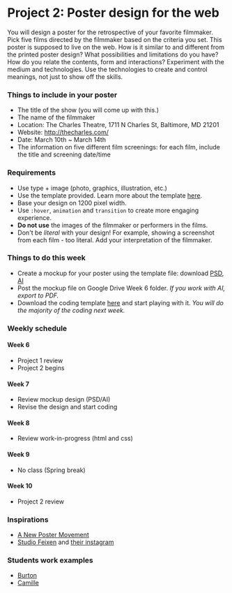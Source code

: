 # Project 2: Poster design for the web
You will design a poster for the retrospective of your favorite filmmaker. Pick five films directed by the filmmaker based on the criteria you set. This poster is supposed to live on the web. How is it similar to and different from the printed poster design? What possibilities and limitations do you have? How do you relate the contents, form and interactions? Experiment with the medium and technologies. Use the technologies to create and control meanings, not just to show off the skills.

### Things to include in your poster
- The title of the show (you will come up with this.)
- The name of the filmmaker
- Location: The Charles Theatre, 1711 N Charles St, Baltimore, MD 21201
- Website: http://thecharles.com/
- Date: March 10th ~ March 14th
- The information on five different film screenings: for each film, include the title and screening date/time

### Requirements
- Use type + image (photo, graphics, illustration, etc.)
- Use the template provided. Learn more about the template [here](http://j4n.co/blog/Creating-your-own-css-grid-system).
- Base your design on 1200 pixel width.
- Use `:hover`, `animation` and `transition` to create more engaging experience.
- **Do not use** the images of the filmmaker or performers in the films.
- Don't be *literal* with your design! For example, showing a screenshot from each film - too literal. Add your interpretation of the filmmaker.

### Things to do this week
- Create a mockup for your poster using the template file: download [PSD](../files/web-poster-mockup-template.psd), [AI](../files/web-poster-mockup-template.ai)
- Post the mockup file on Google Drive Week 6 folder. *If you work with AI, export to PDF.*
- Download the coding template [here](../files/web-poster-code-template.zip) and start playing with it. *You will do the majority of the coding next week.*

### Weekly schedule

#### Week 6
- Project 1 review
- Project 2 begins

#### Week 7
- Review mockup design (PSD/AI)
- Revise the design and start coding

#### Week 8
- Review work-in-progress (html and css)

#### Week 9
- No class (Spring break)

#### Week 10
- Project 2 review

### Inspirations
- [A New Poster Movement](https://eyeondesign.aiga.org/a-new-poster-movement/)
- [Studio Feixen](http://www.studiofeixen.ch) and [their instagram](https://www.instagram.com/studiofeixen/)

### Students work examples
- [Burton](http://mica-gd2.paperdove.com/2017/poster/wed/Burton-Booz/)
- [Camille](http://mica-gd2.paperdove.com/2017/poster/thu/Camille-GomeraTavarez/)
